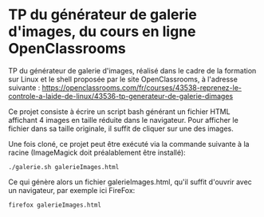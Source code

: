 # TP du générateur de galerie d'images, du cours en ligne OpenClassrooms

TP du générateur de galerie d'images, réalisé dans le cadre de la formation sur Linux et le shell proposée par le
site OpenClassrooms, à l'adresse suivante : https://openclassrooms.com/fr/courses/43538-reprenez-le-controle-a-laide-de-linux/43536-tp-generateur-de-galerie-dimages

Ce projet consiste à écrire un script bash générant un fichier HTML affichant 4
images en taille réduite dans le navigateur. Pour afficher le fichier dans sa taille
originale, il suffit de cliquer sur une des images.

Une fois cloné, ce projet peut être exécuté via la commande suivante à la racine
(ImageMagick doit préalablement être installé):
```
./galerie.sh galerieImages.html
```
Ce qui génère alors un fichier galerieImages.html, qu'il suffit d'ouvrir avec un
navigateur, par exemple ici FireFox:
```
firefox galerieImages.html
```
